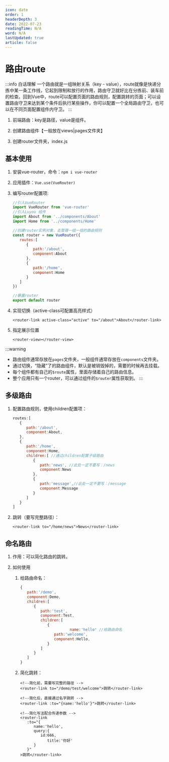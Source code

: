 ```yaml
---
icon: date
order: 1
headerDepth: 3
date: 2022-07-23
readingTime: N/A
word: N/A
lastUpdated: true
article: false
---
```


# 路由route

:::info 白话理解
一个路由就是一组映射关系（key - value），route就像是快递分拣中某一条工作线，它起到限制和放行的作用，路由守卫就好比在分拣前、装车前的检查。回到Vue中，route可以配置页面的路由规则，配置跳转的页面；可以设置路由守卫来达到某个条件后执行某些操作，你可以配置一个全局路由守卫，也可以在不同页面配置组件内守卫。
:::

1. 前端路由：key是路径，value是组件。

2. 创建路由组件【一般放在views|pages文件夹】

3. 创建router文件夹，index.js

## 基本使用

1. 安装vue-router，命令：```npm i vue-router```

2. 应用插件：```Vue.use(VueRouter)```

3. 编写router配置项:

   ```js
   //引入VueRouter
   import VueRouter from 'vue-router'
   //引入Luyou 组件
   import About from '../components/About'
   import Home from '../components/Home'
   
   //创建router实例对象，去管理一组一组的路由规则
   const router = new VueRouter({
      routes:[
         {
            path:'/about',
            component:About
         },
         {
            path:'/home',
            component:Home
         }
      ]
   })
   
   //暴露router
   export default router
   ```

4. 实现切换（active-class可配置高亮样式）

   ```vue
   <router-link active-class="active" to="/about">About</router-link>
   ```

5. 指定展示位置

   ```vue
   <router-view></router-view>
   ```
:::warning 
 - 路由组件通常存放在```pages```文件夹，一般组件通常存放在```components```文件夹。
 - 通过切换，“隐藏”了的路由组件，默认是被销毁掉的，需要的时候再去挂载。
 - 每个组件都有自己的```$route```属性，里面存储着自己的路由信息。
 - 整个应用只有一个router，可以通过组件的```$router```属性获取到。
:::

## 多级路由

1. 配置路由规则，使用children配置项：

   ```js
   routes:[
      {
         path:'/about',
         component:About,
      },
      {
         path:'/home',
         component:Home,
         children:[ //通过children配置子级路由
            {
               path:'news', //此处一定不要写：/news
               component:News
            },
            {
               path:'message',//此处一定不要写：/message
               component:Message
            }
         ]
      }
   ]
   ```

2. 跳转（要写完整路径）：

   ```vue
   <router-link to="/home/news">News</router-link>
   ```

## 命名路由

1. 作用：可以简化路由的跳转。

2. 如何使用

   1. 给路由命名：

      ```js
      {
         path:'/demo',
         component:Demo,
         children:[
            {
               path:'test',
               component:Test,
               children:[
                  {
                            name:'hello' //给路由命名
                     path:'welcome',
                     component:Hello,
                  }
               ]
            }
         ]
      }
      ```

   2. 简化跳转：

      ```vue
      <!--简化前，需要写完整的路径 -->
      <router-link to="/demo/test/welcome">跳转</router-link>
      
      <!--简化后，直接通过名字跳转 -->
      <router-link :to="{name:'hello'}">跳转</router-link>
      
      <!--简化写法配合传递参数 -->
      <router-link 
         :to="{
            name:'hello',
            query:{
               id:666,
                  title:'你好'
            }
         }"
      >跳转</router-link>
      ```
